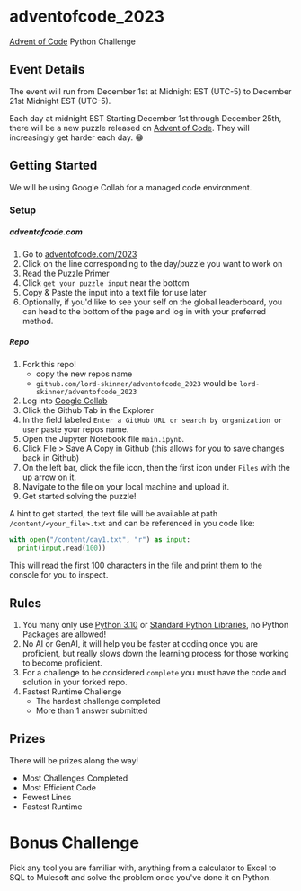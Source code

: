 # adventofcode_2023
[Advent of Code](https://adventofcode.com/) Python Challenge

## Event Details
The event will run from December 1st at Midnight EST (UTC-5) to December 21st Midnight EST (UTC-5).

Each day at midnight EST Starting December 1st through December 25th, there will be a new puzzle released on [Advent of Code](https://adventofcode.com/). They will increasingly get harder each day. 😁

## Getting Started
We will be using Google Collab for a managed code environment.

### Setup

##### adventofcode.com

1. Go to [adventofcode.com/2023](adventofcode.com/2023)
2. Click on the line corresponding to the day/puzzle you want to work on
3. Read the Puzzle Primer
4. Click `get your puzzle input` near the bottom
5. Copy & Paste the input into a text file for use later
6. Optionally, if you'd like to see your self on the global leaderboard, you can head to the bottom of the page and log in with your preferred method.


##### Repo
1. Fork this repo!
    + copy the new repos name 
    + `github.com/lord-skinner/adventofcode_2023` would be `lord-skinner/adventofcode_2023`
2. Log into [Google Collab](https://colab.research.google.com/)
3. Click the Github Tab in the Explorer
4. In the field labeled `Enter a GitHub URL or search by organization or user` paste your repos name.
5. Open the Jupyter Notebook file `main.ipynb`.
6. Click File > Save A Copy in Github  (this allows for you to save changes back in Github)
7. On the left bar, click the file icon, then the first icon under `Files` with the up arrow on it.
8. Navigate to the file on your local machine and upload it.
9. Get started solving the puzzle!

A hint to get started, the text file will be available at path `/content/<your_file>.txt` and can be referenced in you code like: 

```python
with open("/content/day1.txt", "r") as input:
  print(input.read(100))
```

This will read the first 100 characters in the file and print them to the console for you to inspect.

## Rules

1. You many only use [Python 3.10](https://docs.python.org/3.10/) or [Standard Python Libraries](https://docs.python.org/3.10/library/index.html), no Python Packages are allowed!
2. No AI or GenAI, it will help you be faster at coding once you are proficient, but really slows down the learning process for those working to become proficient.
3. For a challenge to be considered `complete` you must have the code and solution in your forked repo.
4. Fastest Runtime Challenge
    + The hardest challenge completed 
    + More than 1 answer submitted

## Prizes
There will be prizes along the way!

- Most Challenges Completed
- Most Efficient Code
 - Fewest Lines
 - Fastest Runtime

# Bonus Challenge 
Pick any tool you are familiar with, anything from a calculator to Excel to SQL to Mulesoft and solve the problem once you've done it on Python.